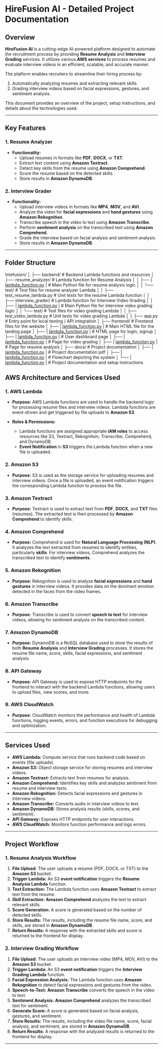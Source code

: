 # HireFusion AI - Detailed Project Documentation

## Overview

**HireFusion AI** is a cutting-edge AI-powered platform designed to automate the recruitment process by providing **Resume Analysis** and **Interview Grading** services. It utilizes various **AWS services** to process resumes and evaluate interview videos in an efficient, scalable, and accurate manner.

The platform enables recruiters to streamline their hiring process by:
1. Automatically analyzing resumes and extracting relevant skills.
2. Grading interview videos based on facial expressions, gestures, and sentiment analysis.

This document provides an overview of the project, setup instructions, and details about the technologies used.

---

## Key Features

### 1. **Resume Analyzer**
- **Functionality:**
  - Upload resumes in formats like **PDF**, **DOCX**, or **TXT**.
  - Extract text content using **Amazon Textract**.
  - Detect key skills from the resume using **Amazon Comprehend**.
  - Score the resume based on the detected skills.
  - Store results in **Amazon DynamoDB**.

### 2. **Interview Grader**
- **Functionality:**
  - Upload interview videos in formats like **MP4**, **MOV**, and **AVI**.
  - Analyze the video for **facial expressions** and **hand gestures** using **Amazon Rekognition**.
  - Transcribe speech in the video to text using **Amazon Transcribe**.
  - Perform **sentiment analysis** on the transcribed text using **Amazon Comprehend**.
  - Grade the interview based on facial analysis and sentiment analysis.
  - Store results in **Amazon DynamoDB**.

---
## Folder Structure

hirefusion/
│
├── backend/                           # Backend Lambda functions and resources
│   ├── resume_analyzer/               # Lambda function for Resume Analysis
│   │   ├── | [lambda_function.py](./lambda_function.py) |         # Main Python file for resume analysis logic
│   │   └── test/                      # Test files for resume analyzer Lambda
│   │       ├── test_resume_lambda.py  # Unit tests for the resume Lambda function
│
│   ├── interview_grader/              # Lambda function for Interview Video Grading
│   │   ├── | [lambda_function.py](./lambda_function.py) |         # Main Python file for interview video grading logic
│   │   └── test/                      # Test files for video grading Lambda
│   │       ├── test_video_lambda.py   # Unit tests for video grading Lambda
│
│   ├── app.py                         # Entry point for local testing / API integration
│
├── frontend/                          # Frontend files for the website
│   ├── | [lambda_function.py](./lambda_function.py) |                     # Main HTML file for the landing page
│   ├── | [lambda_function.py](./lambda_function.py) |                      # HTML page for login, signup
│   ├── | [lambda_function.py](./lambda_function.py) |                 # User dashboard page
│   ├── | [lambda_function.py](./lambda_function.py) |          # Page for video grading
│   ├── | [lambda_function.py](./lambda_function.py) |           # Page for resume analysis
│
├── docs/                              # Project documentation
│   ├── | [lambda_function.py](./lambda_function.py) |       # Project documentation pdf
│   ├── | [lambda_function.py](./lambda_function.py) |                 # Flowchart depicting the system
│   └── | [lambda_function.py](./lambda_function.py) |                     # Project documentation and setup instructions

## AWS Architecture and Services Used

### 1. **AWS Lambda**
- **Purpose:** AWS Lambda functions are used to handle the backend logic for processing resume files and interview videos. Lambda functions are event-driven and get triggered by file uploads to **Amazon S3**.
  
- **Roles & Permissions:**
  - Lambda functions are assigned appropriate **IAM roles** to access resources like S3, Textract, Rekognition, Transcribe, Comprehend, and DynamoDB.
  - **Event Notification** in **S3** triggers the Lambda function when a new file is uploaded.

### 2. **Amazon S3**
- **Purpose:** S3 is used as the storage service for uploading resumes and interview videos. Once a file is uploaded, an event notification triggers the corresponding Lambda function to process the file.

### 3. **Amazon Textract**
- **Purpose:** Textract is used to extract text from **PDF**, **DOCX**, and **TXT** files (resumes). The extracted text is then processed by **Amazon Comprehend** to identify skills.

### 4. **Amazon Comprehend**
- **Purpose:** Comprehend is used for **Natural Language Processing (NLP)**. It analyzes the text extracted from resumes to identify entities, particularly **skills**. For interview videos, Comprehend analyzes the transcribed text to identify **sentiments**.

### 5. **Amazon Rekognition**
- **Purpose:** Rekognition is used to analyze **facial expressions** and **hand gestures** in interview videos. It provides data on the dominant emotion detected in the faces from the video frames.

### 6. **Amazon Transcribe**
- **Purpose:** Transcribe is used to convert **speech to text** for interview videos, allowing for sentiment analysis on the transcribed content.

### 7. **Amazon DynamoDB**
- **Purpose:** DynamoDB is a NoSQL database used to store the results of both **Resume Analysis** and **Interview Grading** processes. It stores the resume file name, score, skills, facial expressions, and sentiment analysis.

### 8. **API Gateway**
- **Purpose:** API Gateway is used to expose HTTP endpoints for the frontend to interact with the backend Lambda functions, allowing users to upload files, view scores, and more.

### 9. **AWS CloudWatch**
- **Purpose:** CloudWatch monitors the performance and health of Lambda functions, logging events, errors, and function executions for debugging and optimization.

---

## Services Used

- **AWS Lambda:** Compute service that runs backend code based on events (file uploads).
- **Amazon S3:** Object storage service for storing resumes and interview videos.
- **Amazon Textract:** Extracts text from resumes for analysis.
- **Amazon Comprehend:** Identifies key skills and analyzes sentiment from resume and interview texts.
- **Amazon Rekognition:** Detects facial expressions and gestures in interview videos.
- **Amazon Transcribe:** Converts audio in interview videos to text.
- **Amazon DynamoDB:** Stores analysis results (skills, scores, and sentiment).
- **API Gateway:** Exposes HTTP endpoints for user interactions.
- **AWS CloudWatch:** Monitors function performance and logs errors.

---

## Project Workflow

### 1. **Resume Analysis Workflow**
1. **File Upload:** The user uploads a resume (PDF, DOCX, or TXT) to the **Amazon S3** bucket.
2. **Trigger Lambda:** An S3 **event notification** triggers the **Resume Analysis Lambda** function.
3. **Text Extraction:** The Lambda function uses **Amazon Textract** to extract text from the resume.
4. **Skill Extraction:** **Amazon Comprehend** analyzes the text to extract relevant skills.
5. **Score Generation:** A score is generated based on the number of detected skills.
6. **Store Results:** The results, including the resume file name, score, and skills, are stored in **Amazon DynamoDB**.
7. **Return Results:** A response with the extracted skills and score is returned to the frontend for display.

### 2. **Interview Grading Workflow**
1. **File Upload:** The user uploads an interview video (MP4, MOV, AVI) to the **Amazon S3** bucket.
2. **Trigger Lambda:** An S3 **event notification** triggers the **Interview Grading Lambda** function.
3. **Facial Expression Analysis:** The Lambda function uses **Amazon Rekognition** to detect facial expressions and gestures from the video.
4. **Speech-to-Text:** **Amazon Transcribe** converts the speech in the video to text.
5. **Sentiment Analysis:** **Amazon Comprehend** analyzes the transcribed text for sentiment.
6. **Generate Score:** A score is generated based on facial analysis, gestures, and sentiment.
7. **Store Results:** The results, including the video file name, score, facial analysis, and sentiment, are stored in **Amazon DynamoDB**.
8. **Return Results:** A response with the analyzed results is returned to the frontend for display.

---

